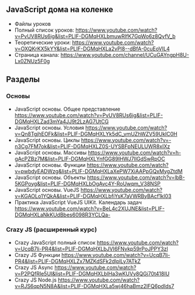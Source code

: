 ## JavaScript дома на коленке

* Файлы уроков
* Полный список уроков: https://www.youtube.com/watch?v=PvUV8RUs6ig&list=PLIF-DGMqHXLbmuwRIfK7GpWo6z8QyfV_b
* Теоретические уроки: https://www.youtube.com/watch?v=OXQKrKX5kYY&list=PLIF-DGMqHXLa2vPl8--dBfA-0cuEoVIL4
* Страница канала: https://www.youtube.com/channel/UCuGAYngpH8U-Lx0ZNUz5F0g

## Разделы

### Основы
* JavaScript основы. Общее представление https://www.youtube.com/watch?v=PvUV8RUs6ig&list=PLIF-DGMqHXLZad3mYa4JJ9t2LzAG7UtCG
* JavaScript основы. Условия https://www.youtube.com/watch?v=Qn8TgjhEOFk&list=PLIF-DGMqHXLYk5dC_vmUZhWZV59UklC0H
* JavaScript основы. Циклы https://www.youtube.com/watch?v=-n3Cg7FM7ok&list=PLIF-DGMqHXLZ0S-UYSBFpNEULUWR8xIXz
* JavaScript основы. Массивы https://www.youtube.com/watch?v=h-gAcPZBz7M&list=PLIF-DGMqHXLYnfGG89IHWJ7IlGdSwRpOC
* JavaScript основы. Функции https://www.youtube.com/watch?v=pwbdyEADWzg&list=PLIF-DGMqHXLaXePW7XiAAPpGQxMygZtdM
* JavaScript основы. Объекты https://www.youtube.com/watch?v=lbB-5KGPoyg&list=PLIF-DGMqHXLbOgAvc4Y-RoUwqm_V38NSP
* JavaScript основы. VueJS https://www.youtube.com/watch?v=KGAOLo1YQkA&list=PLIF-DGMqHXLbfiYsK7aVWRByBAcf1kl03
* Практика JavaScript VueJS UIKit. Календарь задач https://www.youtube.com/watch?v=BeL4c2XUJNE&list=PLIF-DGMqHXLaNkKUdBbes6098R3YCLQa-

### Crazy JS (расширенный курс)
* Crazy JavaScript полный список https://www.youtube.com/watch?v=UcqB7li-PR4&list=PLIF-DGMqHXLbJVI6FNvkp59rPoJPPY3zl
* Crazy JS Функции https://www.youtube.com/watch?v=UcqB7li-PR4&list=PLIF-DGMqHXLZx7MZKdSFk2dlplLy7ATkZ
* Crazy JS Async https://www.youtube.com/watch?v=P2PQfRIe5UI&list=PLIF-DGMqHXLblHa3wKUVy8QGj70t418IU
* Crazy JS Node.js https://www.youtube.com/watch?v=RJS6qpN5N8A&list=PLIF-DGMqHXLa5wj46haBmz2lFQ6pdIds7

